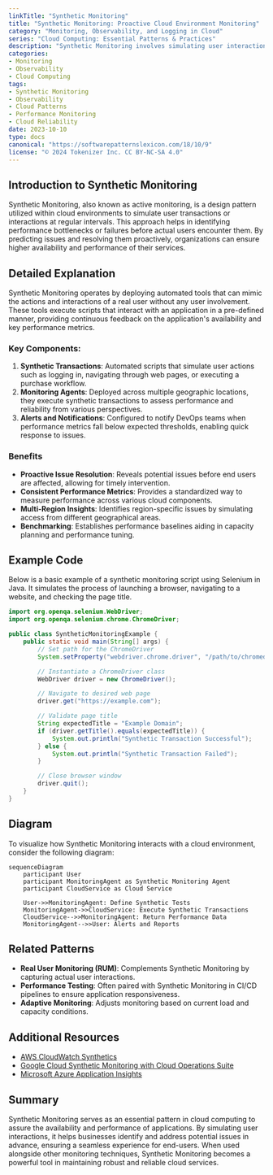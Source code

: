 ```yaml
---
linkTitle: "Synthetic Monitoring"
title: "Synthetic Monitoring: Proactive Cloud Environment Monitoring"
category: "Monitoring, Observability, and Logging in Cloud"
series: "Cloud Computing: Essential Patterns & Practices"
description: "Synthetic Monitoring involves simulating user interactions to detect and resolve issues in cloud environments proactively, enhancing system reliability and performance."
categories:
- Monitoring
- Observability
- Cloud Computing
tags:
- Synthetic Monitoring
- Observability
- Cloud Patterns
- Performance Monitoring
- Cloud Reliability
date: 2023-10-10
type: docs
canonical: "https://softwarepatternslexicon.com/18/10/9"
license: "© 2024 Tokenizer Inc. CC BY-NC-SA 4.0"
---
```


## Introduction to Synthetic Monitoring

Synthetic Monitoring, also known as active monitoring, is a design pattern utilized within cloud environments to simulate user transactions or interactions at regular intervals. This approach helps in identifying performance bottlenecks or failures before actual users encounter them. By predicting issues and resolving them proactively, organizations can ensure higher availability and performance of their services.

## Detailed Explanation

Synthetic Monitoring operates by deploying automated tools that can mimic the actions and interactions of a real user without any user involvement. These tools execute scripts that interact with an application in a pre-defined manner, providing continuous feedback on the application's availability and key performance metrics.

### Key Components:

1. **Synthetic Transactions**: Automated scripts that simulate user actions such as logging in, navigating through web pages, or executing a purchase workflow.
2. **Monitoring Agents**: Deployed across multiple geographic locations, they execute synthetic transactions to assess performance and reliability from various perspectives.
3. **Alerts and Notifications**: Configured to notify DevOps teams when performance metrics fall below expected thresholds, enabling quick response to issues.

### Benefits

- **Proactive Issue Resolution**: Reveals potential issues before end users are affected, allowing for timely intervention.
- **Consistent Performance Metrics**: Provides a standardized way to measure performance across various cloud components.
- **Multi-Region Insights**: Identifies region-specific issues by simulating access from different geographical areas.
- **Benchmarking**: Establishes performance baselines aiding in capacity planning and performance tuning.

## Example Code

Below is a basic example of a synthetic monitoring script using Selenium in Java. It simulates the process of launching a browser, navigating to a website, and checking the page title.

```java
import org.openqa.selenium.WebDriver;
import org.openqa.selenium.chrome.ChromeDriver;

public class SyntheticMonitoringExample {
    public static void main(String[] args) {
        // Set path for the ChromeDriver
        System.setProperty("webdriver.chrome.driver", "/path/to/chromedriver");

        // Instantiate a ChromeDriver class
        WebDriver driver = new ChromeDriver();

        // Navigate to desired web page
        driver.get("https://example.com");

        // Validate page title
        String expectedTitle = "Example Domain";
        if (driver.getTitle().equals(expectedTitle)) {
            System.out.println("Synthetic Transaction Successful");
        } else {
            System.out.println("Synthetic Transaction Failed");
        }

        // Close browser window
        driver.quit();
    }
}
```

## Diagram

To visualize how Synthetic Monitoring interacts with a cloud environment, consider the following diagram:

```mermaid
sequenceDiagram
    participant User
    participant MonitoringAgent as Synthetic Monitoring Agent
    participant CloudService as Cloud Service

    User->>MonitoringAgent: Define Synthetic Tests
    MonitoringAgent->>CloudService: Execute Synthetic Transactions
    CloudService-->>MonitoringAgent: Return Performance Data
    MonitoringAgent-->>User: Alerts and Reports
```

## Related Patterns

- **Real User Monitoring (RUM)**: Complements Synthetic Monitoring by capturing actual user interactions.
- **Performance Testing**: Often paired with Synthetic Monitoring in CI/CD pipelines to ensure application responsiveness.
- **Adaptive Monitoring**: Adjusts monitoring based on current load and capacity conditions.

## Additional Resources

- [AWS CloudWatch Synthetics](https://aws.amazon.com/cloudwatch/synthetics)
- [Google Cloud Synthetic Monitoring with Cloud Operations Suite](https://cloud.google.com/solutions/observability)
- [Microsoft Azure Application Insights](https://azure.microsoft.com/services/monitoring/)

## Summary

Synthetic Monitoring serves as an essential pattern in cloud computing to assure the availability and performance of applications. By simulating user interactions, it helps businesses identify and address potential issues in advance, ensuring a seamless experience for end-users. When used alongside other monitoring techniques, Synthetic Monitoring becomes a powerful tool in maintaining robust and reliable cloud services.
